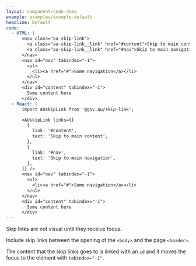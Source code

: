 ```yaml
---
layout: component/code-demo
example: examples/example-default
headline: Default
code:
  - HTML: |
      <nav class="au-skip-link">
        <a class="au-skip-link__link" href="#content">Skip to main content</a>
        <a class="au-skip-link__link" href="#nav">Skip to main navigation</a>
      </nav>
      <nav id="nav" tabindex="-1">
        <ul>
          <li><a href="#">Some navigation</a></li>
        </ul>
      </nav>
      <div id="content" tabindex="-1">
        Some content here
      </div>
  - React: |
      import AUskipLink from '@gov.au/skip-link';

      <AUskipLink links={[
        {
          link: '#content',
          text: 'Skip to main content',
        },
        {
          link: '#nav',
          text: 'Skip to main navigation',
        },
      ]} />
      <nav id="nav" tabindex="-1">
        <ul>
          <li><a href="#">Some navigation</a></li>
        </ul>
      </nav>
      <div id="content" tabindex="-1">
        Some content here
      </div>
---
```


Skip links are not visual until they receive focus.

Include skip links between the opening of the `<body>` and the page `<header>`.

The content that the skip links goes to is linked with an `id` and it moves the focus to the element with `tabindex="-1"`.
